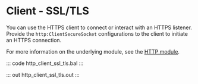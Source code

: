 # Client - SSL/TLS

You can use the HTTPS client to connect or interact with an HTTPS listener.
Provide the `http:ClientSecureSocket` configurations to the client to
initiate an HTTPS connection.

For more information on the underlying module,
see the [HTTP module](https://lib.ballerina.io/ballerina/http/latest/).

::: code http_client_ssl_tls.bal :::

::: out http_client_ssl_tls.out :::